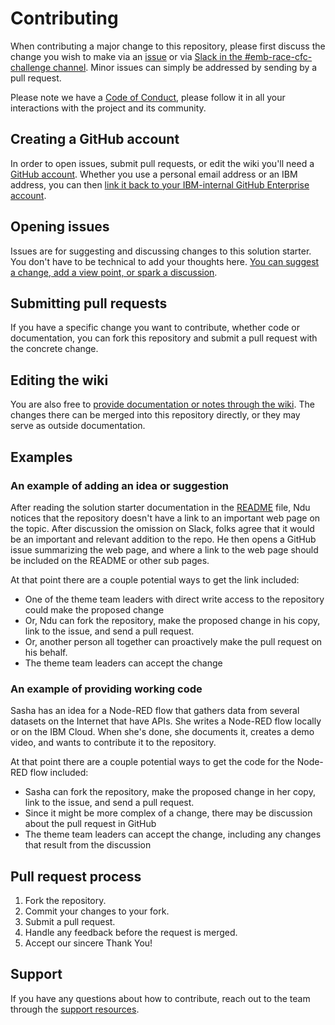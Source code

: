 # Contributing

When contributing a major change to this repository, please first discuss the change you wish to make via an [issue](issues) or via
[Slack in the #emb-race-cfc-challenge channel](https://slack.com/app_redirect?channel=emb-race-cfc-challenge). Minor issues can simply be addressed by sending by a pull request.

Please note we have a [Code of Conduct](CODE_OF_CONDUCT.md), please follow it in all your interactions with the project and its community.

## Creating a GitHub account

In order to open issues, submit pull requests, or edit the wiki you'll need a [GitHub account](https://github.com/join). Whether you use a personal email address or an IBM address, you can then [link it back to your IBM-internal GitHub Enterprise account](https://gh-user-map.dal1a.cirrus.ibm.com/).

## Opening issues

Issues are for suggesting and discussing changes to this solution starter. You don't have to be technical to add your thoughts here. [You can suggest a change, add a view point, or spark a discussion](issues).

## Submitting pull requests

If you have a specific change you want to contribute, whether code or documentation, you can fork this repository and submit a pull request with the concrete change.

## Editing the wiki

You are also free to [provide documentation or notes through the wiki](wiki). The changes there can be merged into this repository directly, or they may serve as outside documentation.

## Examples

### An example of adding an idea or suggestion 

After reading the solution starter documentation in the [README](README.md) file, Ndu notices that the repository doesn't have a link to an important web page on the topic. After discussion the omission on Slack, folks agree that it would be an important and relevant addition to the repo. He then opens a GitHub issue summarizing the web page, and where a link to the web page should be included on the README or other sub pages. 

At that point there are a couple potential ways to get the link included:
* One of the theme team leaders with direct write access to the repository could make the proposed change
* Or, Ndu can fork the repository, make the proposed change in his copy, link to the issue, and send a pull request.
* Or, another person all together can proactively make the pull request on his behalf.
* The theme team leaders can accept the change

### An example of providing working code
Sasha has an idea for a Node-RED flow that gathers data from several datasets on the Internet that have APIs. She writes a Node-RED flow locally or on the IBM Cloud. When she's done, she documents it, creates a demo video, and wants to contribute it to the repository.

At that point there are a couple potential ways to get the code for the Node-RED flow included:
* Sasha can fork the repository, make the proposed change in her copy, link to the issue, and send a pull request.
* Since it might be more complex of a change, there may be discussion about the pull request in GitHub
* The theme team leaders can accept the change, including any changes that result from the discussion



## Pull request process

1. Fork the repository. 
2. Commit your changes to your fork. 
3. Submit a pull request.
4. Handle any feedback before the request is merged.
5. Accept our sincere Thank You!

## Support

If you have any questions about how to contribute, reach out to the team through the [support resources](SUPPORT.md).